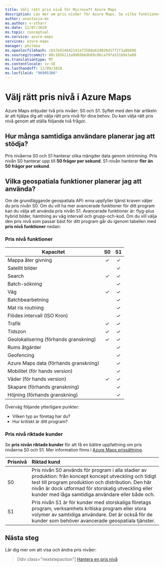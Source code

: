 ```yaml
---
title: Välj rätt pris nivå för Microsoft Azure Maps
description: Läs mer om pris nivåer för Azure Maps. Se vilka funktioner som erbjuds på vilka nivåer och se viktiga överväganden för att välja en pris nivå.
author: anastasia-ms
ms.author: v-stharr
ms.date: 12/07/2020
ms.topic: conceptual
ms.service: azure-maps
services: azure-maps
manager: philmea
ms.openlocfilehash: cb57e424642141e73588a61d026d1ff2f1a8b096
ms.sourcegitcommit: 80c1056113a9d65b6db69c06ca79fa531b9e3a00
ms.translationtype: MT
ms.contentlocale: sv-SE
ms.lasthandoff: 12/09/2020
ms.locfileid: "96905306"
---
```

# <a name="choose-the-right-pricing-tier-in-azure-maps"></a>Välj rätt pris nivå i Azure Maps

Azure Maps erbjuder två pris nivåer: S0 och S1. Syftet med den här artikeln är att hjälpa dig att välja rätt pris nivå för dina behov. Du kan välja rätt pris nivå genom att ställa följande två frågor.

## <a name="how-many-concurrent-users-do-i-plan-to-support"></a>Hur många samtidiga användare planerar jag att stödja?

Pris nivåerna S0 och S1 hanterar olika mängder data genom strömning. Pris nivån S0 hanterar upp till **50 frågor per sekund**. S1-nivån hanterar **fler än 50 frågor per sekund**.

## <a name="what-geospatial-capabilities-do-i-plan-to-use"></a>Vilka geospatiala funktioner planerar jag att använda?

Om de grundläggande geospatiala API: erna uppfyller tjänst kraven väljer du pris nivån S0. Om du vill ha mer avancerade funktioner för ditt program kan du välja att använda pris nivån S1. Avancerade funktioner är: flyg-plus hybrid bilder, hämtning av väg intervall och grupp-och-kod. Om du vill välja den pris nivå som passar bäst för ditt program går du igenom tabellen med **pris nivå funktioner** nedan:

### <a name="pricing-tier-capabilities"></a>Pris nivå funktioner

| Kapacitet                              |        S0           |  S1      |
|-----------------------------------------|:-------------------:|:--------:|
| Mappa åter givning                              | ✓                   | ✓       |
| Satellit bilder                       |                     | ✓        |
| Search                                  | ✓                    | ✓        |
| Batch-sökning                            |                     | ✓        |
| Väg                                   | ✓                    |✓        |
| Batchbearbetning                            |                    | ✓        |
| Mat ris routning                          |                     | ✓        |
| Flödes intervall (ISO Kron)                |                     | ✓        |
| Trafik                                |✓                    |✓        |
| Tidszon                               |✓                    |✓        |
| Geolokalisering (förhands granskning)                    |✓                   |✓        |
| Rums åtgärder                        |                    |✓        |
| Geofencing                                |                    |✓        |
| Azure Maps data (förhands granskning)                |                     | ✓        |
| Mobilitet (för hands version)                       |                     | ✓        |
| Väder (för hands version)                        |✓                    |✓        |
|  Skapare (förhands granskning)                         |                   |✓        |
|  Höjning (förhands granskning)                        |                   |✓        |

Överväg följande ytterligare punkter:

* Vilken typ av företag har du?
* Hur kritiskt är ditt program?

### <a name="pricing-tier-targeted-customers"></a>Pris nivå riktade kunder

Se **pris nivån riktade kunder** för att få en bättre uppfattning om pris nivåerna S0 och S1. Mer information finns i [Azure Maps prissättning](https://azure.microsoft.com/pricing/details/azure-maps/). 

| Prisnivå  |     Riktad kund                                                                |
|-----------------|:-----------------------------------------------------------------------------------------|
| S0            |    Pris nivån S0 används för program i alla stadier av produktion: från koncept koncept utveckling och tidigt test till program produktion och distribution. Den här nivån är dock utformad för storskalig utveckling eller kunder med låga samtidiga användare eller både och. 
| S1            |    Pris nivån S1 är för kunder med storskaliga företags program, verksamhets kritiska program eller stora volymer av samtidiga användare. Det är också för de kunder som behöver avancerade geospatiala tjänster.

## <a name="next-steps"></a>Nästa steg

Lär dig mer om att visa och ändra pris nivåer:

> [!div class="nextstepaction"]
> [Hantera en pris nivå](how-to-manage-pricing-tier.md)
